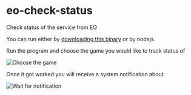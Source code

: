 # eo-check-status
Check status of the service from EO

You can run either by [downloading this binary](https://github.com/Mikecoon/eo-check-status/releases/download/1.0/eo-status.exe) or by nodejs.

Run the program and choose the game you would like to track status of 

![Choose the game](https://github.com/Mikecoon/eo-check-status/blob/static/screenshot.png?raw=true)

Once it got worked you will receive a system notification about. 

![Wait for notification](https://github.com/Mikecoon/eo-check-status/blob/static/screensho-2t.png?raw=true)


